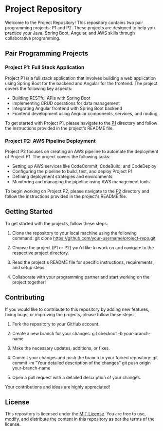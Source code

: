 # Project Repository

Welcome to the Project Repository! This repository contains two pair programming projects: P1 and P2. These projects are designed to help you practice your Java, Spring Boot, Angular, and AWS skills through collaborative programming.

## Pair Programming Projects

### Project P1: Full Stack Application

Project P1 is a full stack application that involves building a web application using Spring Boot for the backend and Angular for the frontend. The project covers the following key aspects:

- Building RESTful APIs with Spring Boot
- Implementing CRUD operations for data management
- Integrating Angular frontend with Spring Boot backend
- Frontend development using Angular components, services, and routing

To get started with Project P1, please navigate to the [P1](p1/) directory and follow the instructions provided in the project's README file.

### Project P2: AWS Pipeline Deployment

Project P2 focuses on creating an AWS pipeline to automate the deployment of Project P1. The project covers the following tasks:

- Setting up AWS services like CodeCommit, CodeBuild, and CodeDeploy
- Configuring the pipeline to build, test, and deploy Project P1
- Defining deployment strategies and environments
- Monitoring and managing the pipeline using AWS management tools

To begin working on Project P2, please navigate to the [P2](p2/) directory and follow the instructions provided in the project's README file.

## Getting Started

To get started with the projects, follow these steps:

1. Clone the repository to your local machine using the following command:
git clone https://github.com/your-username/project-repo.git

2. Choose the project (P1 or P2) you'd like to work on and navigate to the respective project directory.

3. Read the project's README file for specific instructions, requirements, and setup steps.

4. Collaborate with your programming partner and start working on the project together!

## Contributing

If you would like to contribute to this repository by adding new features, fixing bugs, or improving the projects, please follow these steps:

1. Fork the repository to your GitHub account.

2. Create a new branch for your changes:
git checkout -b your-branch-name

3. Make the necessary updates, additions, or fixes.

4. Commit your changes and push the branch to your forked repository:
git commit -m "Your detailed description of the changes"
git push origin your-branch-name

5. Open a pull request with a detailed description of your changes.

Your contributions and ideas are highly appreciated!

## License

This repository is licensed under the [MIT License](LICENSE). You are free to use, modify, and distribute the content in this repository as per the terms of the license.

